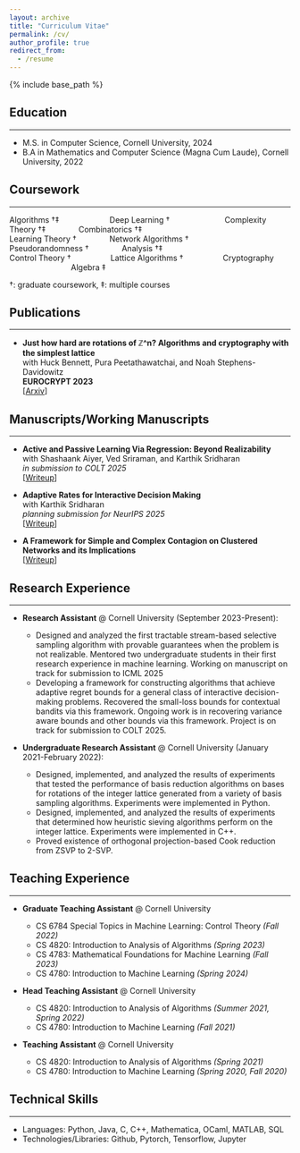```yaml
---
layout: archive
title: "Curriculum Vitae"
permalink: /cv/
author_profile: true
redirect_from:
  - /resume
---
```


{% include base_path %}

## Education
---
* M.S. in Computer Science, Cornell University, 2024
* B.A  in Mathematics and Computer Science (Magna Cum Laude), Cornell University, 2022

## Coursework
---

Algorithms †‡ &nbsp;&nbsp;&nbsp;&nbsp;&nbsp;&nbsp;&nbsp;&nbsp;&nbsp;&nbsp;&nbsp;&nbsp;&nbsp;&nbsp;&nbsp;&nbsp;&nbsp;&nbsp;&nbsp;&nbsp;&nbsp; Deep Learning † &nbsp;&nbsp;&nbsp;&nbsp;&nbsp;&nbsp;&nbsp;&nbsp;&nbsp;&nbsp;&nbsp;&nbsp;&nbsp;&nbsp;&nbsp;&nbsp;&nbsp;&nbsp;&nbsp;&nbsp;&nbsp;&nbsp;&nbsp; Complexity Theory †‡ &nbsp;&nbsp;&nbsp;&nbsp;&nbsp;&nbsp;&nbsp;&nbsp;&nbsp;&nbsp;&nbsp;&nbsp;&nbsp; Combinatorics †‡  
Learning Theory † &nbsp;&nbsp;&nbsp;&nbsp;&nbsp;&nbsp;&nbsp;&nbsp;&nbsp;&nbsp;&nbsp;&nbsp;&nbsp; Network Algorithms † &nbsp;&nbsp;&nbsp;&nbsp;&nbsp;&nbsp;&nbsp;&nbsp;&nbsp;&nbsp;&nbsp;&nbsp;&nbsp;&nbsp; Pseudorandomness † &nbsp;&nbsp;&nbsp;&nbsp;&nbsp;&nbsp;&nbsp;&nbsp;&nbsp;&nbsp;&nbsp;&nbsp;&nbsp; Analysis †‡  
Control Theory † &nbsp;&nbsp;&nbsp;&nbsp;&nbsp;&nbsp;&nbsp;&nbsp;&nbsp;&nbsp;&nbsp;&nbsp;&nbsp;&nbsp;&nbsp;&nbsp; Lattice Algorithms † &nbsp;&nbsp;&nbsp;&nbsp;&nbsp;&nbsp;&nbsp;&nbsp;&nbsp;&nbsp;&nbsp;&nbsp;&nbsp;&nbsp;&nbsp;&nbsp; Cryptography &nbsp;&nbsp;&nbsp;&nbsp;&nbsp;&nbsp;&nbsp;&nbsp;&nbsp;&nbsp;&nbsp;&nbsp;&nbsp;&nbsp;&nbsp;&nbsp;&nbsp;&nbsp;&nbsp;&nbsp;&nbsp;&nbsp;&nbsp;&nbsp;&nbsp;&nbsp;&nbsp; Algebra ‡ 

†: graduate coursework, ‡: multiple courses

## Publications
---
 * **Just how hard are rotations of ℤ^n? Algorithms and cryptography with the simplest lattice**\
   with Huck Bennett, Pura Peetathawatchai, and Noah Stephens-Davidowitz\
   **EUROCRYPT 2023**\
   [[Arxiv](https://eprint.iacr.org/2021/1548)]

## Manuscripts/Working Manuscripts
---
* **Active and Passive Learning Via Regression: Beyond Realizability**\
  with Shashaank Aiyer, Ved Sriraman, and Karthik Sridharan\
  *in submission to COLT 2025*\
  [[Writeup](https://github.com/atulganju/Agnostic-Stream-Based-Selective-Sampling-via-Regression)]

* **Adaptive Rates for Interactive Decision Making**\
  with Karthik Sridharan\
  *planning submission for NeurIPS 2025*\
  [[Writeup](https://github.com/atulganju/Adaptive-Rates-for-Interactive-Decision-Making/blob/main/Adaptive_Rates_for_Interactive_Decision_Making.pdf)]
  
* **A Framework for Simple and Complex Contagion on Clustered Networks and its Implications**\
  [[Writeup](https://github.com/atulganju/Complex-Contagion-In-Clique-Based-Networks/tree/main)]

## Research Experience
---
* **Research Assistant** @ Cornell University (September 2023-Present):
  * Designed and analyzed the first tractable stream-based selective sampling algorithm with provable guarantees when the problem is not realizable. Mentored two undergraduate students in their first research experience in machine learning. Working on manuscript on track for submission to ICML 2025
  * Developing a framework for constructing algorithms that achieve adaptive regret bounds for a general class of interactive decision-making problems. Recovered the small-loss bounds for contextual bandits via this framework. Ongoing work is in recovering variance aware bounds and other bounds via this framework. Project is on track for submission to COLT 2025.

* **Undergraduate Research Assistant** @ Cornell University (January 2021-February 2022):
  * Designed, implemented, and analyzed the results of experiments that tested the performance of basis reduction algorithms on bases for rotations of the integer lattice generated from a variety of basis sampling algorithms. Experiments were implemented in Python.
  * Designed, implemented, and analyzed the results of experiments that determined how heuristic sieving algorithms perform on the integer lattice. Experiments were implemented in C++.
  * Proved existence of orthogonal projection-based Cook reduction from ZSVP to 2-SVP.
  
## Teaching Experience
---
* **Graduate Teaching Assistant** @ Cornell University  
  * CS 6784 Special Topics in Machine Learning: Control Theory *(Fall 2022)*  
  * CS 4820: Introduction to Analysis of Algorithms *(Spring 2023)*
  * CS 4783: Mathematical Foundations for Machine Learning *(Fall 2023)*  
  * CS 4780: Introduction to Machine Learning *(Spring 2024)*

* **Head Teaching Assistant** @ Cornell University  
  * CS 4820: Introduction to Analysis of Algorithms *(Summer 2021, Spring 2022)*  
  * CS 4780: Introduction to Machine Learning *(Fall 2021)*  

* **Teaching Assistant** @ Cornell University  
  * CS 4820: Introduction to Analysis of Algorithms *(Spring 2021)*  
  * CS 4780: Introduction to Machine Learning *(Spring 2020, Fall 2020)*  

  
## Technical Skills
---
* Languages: Python, Java, C, C++, Mathematica, OCaml, MATLAB, SQL
* Technologies/Libraries: Github, Pytorch, Tensorflow, Jupyter
